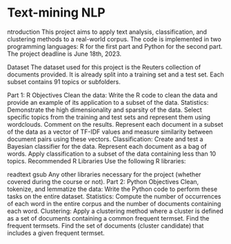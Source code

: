 # Text-mining NLP
ntroduction
This project aims to apply text analysis, classification, and clustering methods to a real-world corpus. The code is implemented in two programming languages: R for the first part and Python for the second part. The project deadline is June 18th, 2023.

Dataset
The dataset used for this project is the Reuters collection of documents provided. It is already split into a training set and a test set. Each subset contains 91 topics or subfolders.

Part 1: R
Objectives
Clean the data: Write the R code to clean the data and provide an example of its application to a subset of the data.
Statistics:
Demonstrate the high dimensionality and sparsity of the data.
Select specific topics from the training and test sets and represent them using wordclouds. Comment on the results.
Represent each document in a subset of the data as a vector of TF-IDF values and measure similarity between document pairs using these vectors.
Classification: Create and test a Bayesian classifier for the data.
Represent each document as a bag of words.
Apply classification to a subset of the data containing less than 10 topics.
Recommended R Libraries
Use the following R libraries:

readtext
gsub
Any other libraries necessary for the project (whether covered during the course or not).
Part 2: Python
Objectives
Clean, tokenize, and lemmatize the data: Write the Python code to perform these tasks on the entire dataset.
Statistics:
Compute the number of occurrences of each word in the entire corpus and the number of documents containing each word.
Clustering: Apply a clustering method where a cluster is defined as a set of documents containing a common frequent termset.
Find the frequent termsets.
Find the set of documents (cluster candidate) that includes a given frequent termset.
